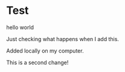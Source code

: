 # Test
hello world

Just checking what happens when I add this.

Added locally on my computer.

This is a second change!
